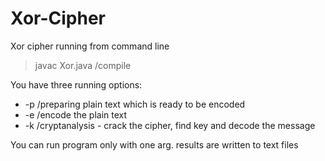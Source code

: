 # Xor-Cipher

Xor cipher running from command line
 > javac Xor.java /compile
 
 You have three running options:
 * -p /preparing plain text which is ready to be encoded
 * -e /encode the plain text
 * -k /cryptanalysis - crack the cipher, find key and decode the message
 
 You can run program only with one arg.
 results are written to text files
